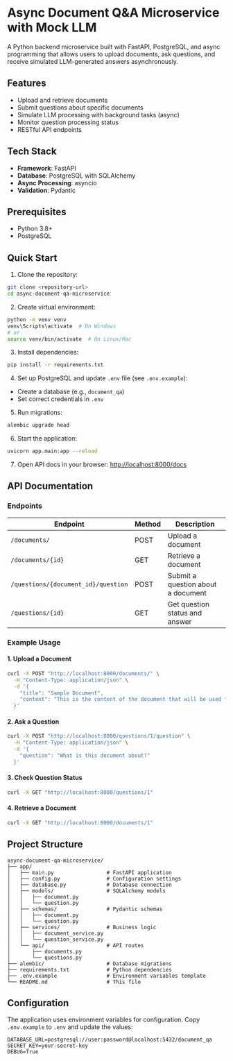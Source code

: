 # Async Document Q&A Microservice with Mock LLM

A Python backend microservice built with FastAPI, PostgreSQL, and async programming that allows users to upload documents, ask questions, and receive simulated LLM-generated answers asynchronously.

## Features

- Upload and retrieve documents
- Submit questions about specific documents
- Simulate LLM processing with background tasks (async)
- Monitor question processing status
- RESTful API endpoints

## Tech Stack

- **Framework**: FastAPI
- **Database**: PostgreSQL with SQLAlchemy
- **Async Processing**: asyncio
- **Validation**: Pydantic

## Prerequisites

- Python 3.8+
- PostgreSQL

## Quick Start

1. Clone the repository:
```bash
git clone <repository-url>
cd async-document-qa-microservice
```

2. Create virtual environment:
```bash
python -m venv venv
venv\Scripts\activate  # On Windows
# or
source venv/bin/activate  # On Linux/Mac
```

3. Install dependencies:
```bash
pip install -r requirements.txt
```

4. Set up PostgreSQL and update `.env` file (see `.env.example`):
- Create a database (e.g., `document_qa`)
- Set correct credentials in `.env`

5. Run migrations:
```bash
alembic upgrade head
```

6. Start the application:
```bash
uvicorn app.main:app --reload
```

7. Open API docs in your browser: [http://localhost:8000/docs](http://localhost:8000/docs)

## API Documentation

### Endpoints

| Endpoint | Method | Description |
|----------|--------|-------------|
| `/documents/` | POST | Upload a document |
| `/documents/{id}` | GET | Retrieve a document |
| `/questions/{document_id}/question` | POST | Submit a question about a document |
| `/questions/{id}` | GET | Get question status and answer |

### Example Usage

#### 1. Upload a Document
```bash
curl -X POST "http://localhost:8000/documents/" \
  -H "Content-Type: application/json" \
  -d '{
    "title": "Sample Document",
    "content": "This is the content of the document that will be used for Q&A."
  }'
```

#### 2. Ask a Question
```bash
curl -X POST "http://localhost:8000/questions/1/question" \
  -H "Content-Type: application/json" \
  -d '{
    "question": "What is this document about?"
  }'
```

#### 3. Check Question Status
```bash
curl -X GET "http://localhost:8000/questions/1"
```

#### 4. Retrieve a Document
```bash
curl -X GET "http://localhost:8000/documents/1"
```

## Project Structure

```
async-document-qa-microservice/
├── app/
│   ├── main.py                 # FastAPI application
│   ├── config.py               # Configuration settings
│   ├── database.py             # Database connection
│   ├── models/                 # SQLAlchemy models
│   │   ├── document.py
│   │   └── question.py
│   ├── schemas/                # Pydantic schemas
│   │   ├── document.py
│   │   └── question.py
│   ├── services/               # Business logic
│   │   ├── document_service.py
│   │   └── question_service.py
│   └── api/                    # API routes
│       ├── documents.py
│       └── questions.py
├── alembic/                    # Database migrations
├── requirements.txt            # Python dependencies
├── .env.example                # Environment variables template
└── README.md                   # This file
```

## Configuration

The application uses environment variables for configuration. Copy `.env.example` to `.env` and update the values:

```env
DATABASE_URL=postgresql://user:password@localhost:5432/document_qa
SECRET_KEY=your-secret-key
DEBUG=True
```

